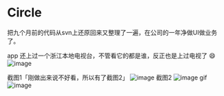 # Circle
把九个月前的代码从svn上还原回来又整理了一遍，在公司的一年净做UI做业务了。

app 还上过一个浙江本地电视台，不管看它的都是谁，反正也是上过电视了 😄
![image](https://github.com/xiaoniao/Circle/tree/master/image/image3.tiff)




截图1「刚做出来说不好看，所以有了截图2」
![image](https://github.com/xiaoniao/Circle/tree/master/image/image2.png)
截图2
![image](https://github.com/xiaoniao/Circle/tree/master/image/image1.png)
gif
![image](https://github.com/xiaoniao/Circle/tree/master/image/out.gif)
